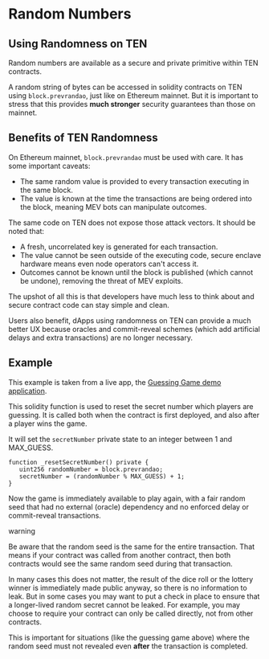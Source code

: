 # Random Numbers

## Using Randomness on TEN[​](#using-randomness-on-ten "Direct link to Using Randomness on TEN")

Random numbers are available as a secure and private primitive within TEN contracts.

A random string of bytes can be accessed in solidity contracts on TEN using `block.prevrandao`, just like on Ethereum mainnet. But it is important to stress that this provides **much stronger** security guarantees than those on mainnet.

## Benefits of TEN Randomness[​](#benefits-of-ten-randomness "Direct link to Benefits of TEN Randomness")

On Ethereum mainnet, `block.prevrandao` must be used with care. It has some important caveats:

* The same random value is provided to every transaction executing in the same block.
* The value is known at the time the transactions are being ordered into the block, meaning MEV bots can manipulate outcomes.

The same code on TEN does not expose those attack vectors. It should be noted that:

* A fresh, uncorrelated key is generated for each transaction.
* The value cannot be seen outside of the executing code, secure enclave hardware means even node operators can't access it.
* Outcomes cannot be known until the block is published (which cannot be undone), removing the threat of MEV exploits.

The upshot of all this is that developers have much less to think about and secure contract code can stay simple and clean.

Users also benefit, dApps using randomness on TEN can provide a much better UX because oracles and commit-reveal schemes (which add artificial delays and extra transactions) are no longer necessary.

## Example[​](#example "Direct link to Example")

This example is taken from a live app, the [Guessing Game demo application](/docs/tutorials-examples/guessing-game.md).

This solidity function is used to reset the secret number which players are guessing. It is called both when the contract is first deployed, and also after a player wins the game.

It will set the `secretNumber` private state to an integer between 1 and MAX\_GUESS.

```
function _resetSecretNumber() private {
   uint256 randomNumber = block.prevrandao;
   secretNumber = (randomNumber % MAX_GUESS) + 1;
}
```

Now the game is immediately available to play again, with a fair random seed that had no external (oracle) dependency and no enforced delay or commit-reveal transactions.

warning

Be aware that the random seed is the same for the entire transaction. That means if your contract was called from another contract, then both contracts would see the same random seed during that transaction.

In many cases this does not matter, the result of the dice roll or the lottery winner is immediately made public anyway, so there is no information to leak. But in some cases you may want to put a check in place to ensure that a longer-lived random secret cannot be leaked. For example, you may choose to require your contract can only be called directly, not from other contracts.

This is important for situations (like the guessing game above) where the random seed must not revealed even **after** the transaction is completed.

